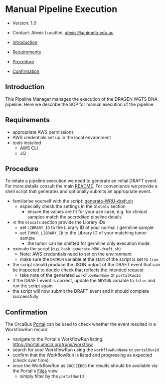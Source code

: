Manual Pipeline Execution
================================================================================
- Version: 1.0
- Contact: Alexis Lucattini, [alexisl@unimelb.edu.au](mailto:alexisl@unimelb.edu.au)


- [Introduction](#introduction)
- [Requirements](#requirements)
- [Procedure](#procedure)
- [Confirmation](#confirmation)


Introduction
--------------------------------------------------------------------------------

This Pipeline Manager manages the execution of the DRAGEN WGTS DNA pipeline. Here we describe the SOP for manual execution of the pipeline.

Requirements
--------------------------------------------------------------------------------

- appropriate AWS permissions
- AWS credentials set up in the local environment
- tools installed
  - AWS CLI
  - JQ

Procedure
--------------------------------------------------------------------------------

To initate a pipeline execution we need to generate an initial DRAFT event. For more details consult the main [README](../../../../README.md).
For convenience we provide a shell script that generates and optionally submits an appropriate event.

- familiarise yourself with the script: [generate-WRU-draft.sh](./generate-WRU-draft.sh)
  - especially check the settings in the `Globals` section
    - ensure the values are fit for your use case, e.g. for clinical samples match the accredited pipeline details
- in the `Glocals` section provide the Library IDs
  - set `LIBRARY_ID` to the Library ID of your normal / germline sample
  - set `TUMOR_LIBRARY_ID` to the Library ID of your matching tumor sample
    - the tumor can be omitted for germline only execution mode
- execute the script (e.g. `bash generate-WRU-draft.sh`)
  - Note: AWS credentials need to set on the environment
  - make sure the `DRYRUN` variable at the start of the script is set to `true`
- the script should produce the JSON output of the DRAFT event that can be inspected to double check that reflects the intended request
  - take note of the generated `workflowRunName` or `portalRunId`
- if the DRAFT event is correct, update the `DRYRUN` variable to `false` and run the script again
- the script will now submit the DRAFT event and it should complete successfully


Confirmation
--------------------------------------------------------------------------------

The OrcaBus [Portal](https://portal.umccr.org/) can be used to check whether the event resulted in a WorkflowRun record.

- navigate to the Portal's WorkflowRun listing: https://portal.umccr.org/runs/workflow
- search for your WorkflowRun using the `workflowRunName` or `portalRunId`
- confirm that the WorkflowRun is listed and progressing as expected (check over time)
- once the WorkflowRun as `SUCCEEDED` the results should be available via the Portal's [Files](https://portal.umccr.org/files) view
  - simply filter by the `portalRunId`
